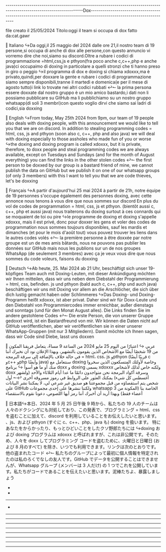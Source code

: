 ---------------------------------------------------------------------------------------------------------------------Dox---------------------------------------------------------------------------------------------------------------------

file creato il 25/05/2024                                                                                      Titolo:oggi il team si occupa di dox                                                                                          fatto da:cat.gawr



‖     Italiano
         ↪Da oggi,il 25 maggio del 2024 dalle ore 21,il nostro team di 19 persone,si occupa di anche di dox alle persone,con questo annuncio vi vorremo dire che noi,siamo su discord.Oltre a rubare i codici di programmazione =html,css,js e pthyon(fra poco anche c,c++,php e anche java)ci occupaimo di doxing
         in particolare a quelli stronzi che ti hanno preso in giro o peggio
                  ↪il programma di dox  e doxing si chiama xdoxxx,ma è privato,quindi,per doxxare la gente e rubare i codici di programmazione siamo sempre disponibili,tranne il martedì e domenica(e per il mese di agosto tutto)i link lo trovate nei altri codici rubbati 
                  ↩↼
               la prima persona essere doxxate dal nostro gruppo è un mio amico bastardo,i dati non li possiamo pubblicare su GitHub ma li pubblichiamo su un nostro gruppo whatsapp(di soli 3 membri)con questo voglio dirvi che siamo sai ladri di codici,sia doxxing




‖     English
         ↪From today, May 25th 2024 from 9pm, our team of 19 people also deals with doxing people, with this announcement we would like to tell you that we are on discord. In addition to stealing programming codes = html, css, js and pthyon (soon also c, c++, php and also java) we will deal with doxing
         especially to those assholes who made fun of you or worse
                  ↪the doxing and doxing program is called xdoxxx, but it is private, therefore, to doxx people and steal programming codes we are always available, except on Tuesdays and Sundays (and for the month of August everything) you can find the links in the other stolen codes 
                  ↩↼
               the first person to be doxxed by our group is a bastard friend of mine, we cannot publish the data on GitHub but we publish it on one of our whatsapp groups (of only 3 members) with this I want to tell you that we are code thieves, let's be doxxing



               

‖    Français
         ↪A partir d'aujourd'hui 25 mai 2024 à partir de 21h, notre équipe de 19 personnes s'occupe également des personnes doxing, avec cette annonce nous tenons à vous dire que nous sommes sur discord En plus du vol de codes de programmation = html, css, js et pthyon. (bientôt aussi c, c++, php et aussi java) nous traiterons du doxing
         surtout à ces connards qui se moquaient de toi ou pire
                  ↪le programme de doxing et doxing s'appelle xdoxxx, mais il est privé, donc pour doxxer les gens et voler des codes de programmation nous sommes toujours disponibles, sauf les mardis et dimanches (et pour le mois d'août tout) vous pouvez trouver les liens dans le autres codes volés 
                  ↩↼
               la première personne à être doxxée par notre groupe est un de mes amis bâtards, nous ne pouvons pas publier les données sur GitHub mais nous les publions sur un de nos groupes WhatsApp (de seulement 3 membres) avec ça je veux vous dire que nous sommes du code voleurs, faisons du doxxing






‖ Deutsch ↪Ab heute, 25. Mai 2024 ab 21 Uhr, beschäftigt sich unser 19-köpfiges Team auch mit Doxing-Leuten, mit dieser Ankündigung möchten wir Ihnen mitteilen, dass wir uns neben dem Diebstahl der Programmierung = html, css, befinden. js und pthyon (bald auch c, c++, php und auch java) beschäftigen wir uns mit Doxing
         vor allem an die Arschlöcher, die sich über dich lustig gemacht haben oder Schlimmeres
                  ↪Das Doxing- und Doxing-Programm heißt xdoxxx, ist aber privat. Daher sind wir für Doxx-Leute und den Diebstahl von Programmiercodes immer erreichbar, außer dienstags und sonntags (und für den Monat August alles). Die Links finden Sie im andere gestohlene Codes 
                  ↩↼
               Die erste Person, die von unserer Gruppe gedoxxt wird, ist ein Bastardfreund von mir. Wir können die Daten nicht auf GitHub veröffentlichen, aber wir veröffentlichen sie in einer unserer WhatsApp-Gruppen (mit nur 3 Mitgliedern). Damit möchte ich Ihnen sagen, dass wir Code sind Diebe, lasst uns doxxen




‖ عربي ↪ اعتبارًا من اليوم 25 مايو 2024 من الساعة 9 مساءً، يتعامل فريقنا المكون من 19 شخصًا أيضًا مع الأشخاص الذين يقومون بالتشهير، وبهذا الإعلان نود أن نخبرك أننا في حالة خلاف بالإضافة إلى سرقة البرمجة = html، css، js وpthyon (قريبًا أيضًا c وc++ وphp وأيضًا java) سنتعامل مع doxing
         وخاصة لأولئك المتسكعون الذين سخروا منك أو ما هو أسوأ
                  ↪ برنامج doxx و doxing يسمى xdoxxx ولكنه خاص لذلك لأشخاص doxx وسرقة أكواد البرمجة نحن متواجدون دائمًا ما عدا أيام الثلاثاء والأحد (ولشهر أغسطس كل شيء) يمكنك العثور على الروابط في رموز مسروقة أخرى 
                  ↩↼
               أول شخص يتم استقصاؤه من قبل مجموعتنا هو صديق غير شرعي لي، لا يمكننا نشر البيانات على GitHub ولكننا ننشرها على إحدى مجموعات whatsapp الخاصة بنا (المكونة من 3 أعضاء فقط) وبهذا أريد أن أخبرك أننا رمز أيها اللصوص، دعونا نقوم بالاستقصاء





‖ 日本語↪本日、2024 年 5 月 25 日午後 9 時から、私たちの 19 人のチームは人々のドクシングにも対処しており、この発表で、プログラミング = html、css を盗むことに加えて、discord を利用していることをお伝えしたいと思います。 、js、および pthyon (すぐに c、c++、php、java も) doxing を扱います。
         特にあなたをからかったり、もっとひどいことをしたクソ野郎たちには
                  ↪doxing および doxing プログラムは xdoxxx と呼ばれますが、これは非公開です。そのため、人々を dox​​x してプログラミング コードを盗むために、火曜日と日曜日 (および 8 月のすべて) を除き、いつでも利用できます。リンクは次のとおりです。他の盗まれたコード 
                  ↩↼
               私たちのグループによって最初に個人情報を特定されたのは私のろくでなしの友人です。GitHub でデータを公開することはできませんが、Whatsapp グループ (メンバーは 3 人だけ) の 1 つでこれを公開しています。私たちがコードであることを伝えたいと思います。泥棒たちよ、暴露しましょう





-
-

--   -  -          
-
---
-----
----
----

-----

-----

-----

-----

